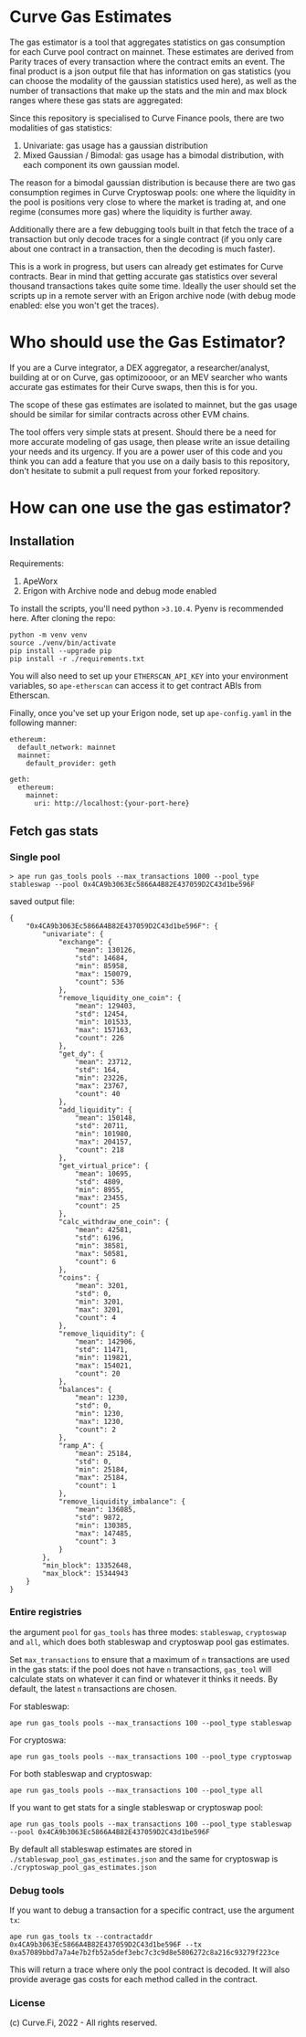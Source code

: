 # Curve Gas Estimates

The gas estimator is a tool that aggregates statistics on gas consumption for each Curve pool contract on mainnet. These estimates are derived from Parity traces of every transaction where the contract emits an event. The final product is a json output file that has information on gas statistics (you can choose the modality of the gaussian statistics used here), as well as the number of transactions that make up the stats and the min and max block ranges where these gas stats are aggregated:

Since this repository is specialised to Curve Finance pools, there are two modalities of gas statistics:

1. Univariate: gas usage has a gaussian distribution
2. Mixed Gaussian / Bimodal: gas usage has a bimodal distribution, with each component its own gaussian model.

The reason for a bimodal gaussian distribution is because there are two gas consumption regimes in Curve Cryptoswap pools: one where the liquidity in the pool is positions very close to where the market is trading at, and one regime (consumes more gas) where the liquidity is further away.

Additionally there are a few debugging tools built in that fetch the trace of a transaction but only decode traces for a single contract (if you only care about one contract in a transaction, then the decoding is much faster).

This is a work in progress, but users can already get estimates for Curve contracts. Bear in mind that getting accurate gas statistics over several thousand transactions takes quite some time. Ideally the user should set the scripts up in a remote server with an Erigon archive node (with debug mode enabled: else you won't get the traces).

# Who should use the Gas Estimator?

If you are a Curve integrator, a DEX aggregator, a researcher/analyst, building at or on Curve, gas optimizoooor, or an MEV searcher who wants accurate gas estimates for their Curve swaps, then this is for you.

The scope of these gas estimates are isolated to mainnet, but the gas usage should be similar for similar contracts across other EVM chains.

The tool offers very simple stats at present. Should there be a need for more accurate modeling of gas usage, then please write an issue detailing your needs and its urgency. If you are a power user of this code and you think you can add a feature that you use on a daily basis to this repository, don't hesitate to submit a pull request from your forked repository.

# How can one use the gas estimator?

## Installation

Requirements:

1. ApeWorx
2. Erigon with Archive node and debug mode enabled

To install the scripts, you'll need python `>3.10.4`. Pyenv is recommended here. After cloning the repo:

```
python -m venv venv
source ./venv/bin/activate
pip install --upgrade pip
pip install -r ./requirements.txt
```

You will also need to set up your `ETHERSCAN_API_KEY` into your environment variables, so `ape-etherscan` can access it to get contract ABIs from Etherscan.

Finally, once you've set up your Erigon node, set up `ape-config.yaml` in the following manner:

```
ethereum:
  default_network: mainnet
  mainnet:
    default_provider: geth

geth:
  ethereum:
    mainnet:
      uri: http://localhost:{your-port-here}
```

## Fetch gas stats

### Single pool

```
> ape run gas_tools pools --max_transactions 1000 --pool_type stableswap --pool 0x4CA9b3063Ec5866A4B82E437059D2C43d1be596F
```

saved output file:

```
{
    "0x4CA9b3063Ec5866A4B82E437059D2C43d1be596F": {
        "univariate": {
            "exchange": {
                "mean": 130126,
                "std": 14684,
                "min": 85958,
                "max": 150079,
                "count": 536
            },
            "remove_liquidity_one_coin": {
                "mean": 129403,
                "std": 12454,
                "min": 101533,
                "max": 157163,
                "count": 226
            },
            "get_dy": {
                "mean": 23712,
                "std": 164,
                "min": 23226,
                "max": 23767,
                "count": 40
            },
            "add_liquidity": {
                "mean": 150148,
                "std": 20711,
                "min": 101980,
                "max": 204157,
                "count": 218
            },
            "get_virtual_price": {
                "mean": 10695,
                "std": 4809,
                "min": 8955,
                "max": 23455,
                "count": 25
            },
            "calc_withdraw_one_coin": {
                "mean": 42581,
                "std": 6196,
                "min": 38581,
                "max": 50581,
                "count": 6
            },
            "coins": {
                "mean": 3201,
                "std": 0,
                "min": 3201,
                "max": 3201,
                "count": 4
            },
            "remove_liquidity": {
                "mean": 142906,
                "std": 11471,
                "min": 119821,
                "max": 154021,
                "count": 20
            },
            "balances": {
                "mean": 1230,
                "std": 0,
                "min": 1230,
                "max": 1230,
                "count": 2
            },
            "ramp_A": {
                "mean": 25184,
                "std": 0,
                "min": 25184,
                "max": 25184,
                "count": 1
            },
            "remove_liquidity_imbalance": {
                "mean": 136085,
                "std": 9872,
                "min": 130385,
                "max": 147485,
                "count": 3
            }
        },
        "min_block": 13352648,
        "max_block": 15344943
    }
}
```

### Entire registries

the argument `pool` for `gas_tools` has three modes: `stableswap`, `cryptoswap` and `all`, which does both stableswap and cryptoswap pool gas estimates.

Set `max_transactions` to ensure that a maximum of `n` transactions are used in the gas stats: if the pool does not have `n` transactions, `gas_tool` will calculate stats on whatever it can find or whatever it thinks it needs. By default, the latest `n` transactions are chosen.

For stableswap:

```
ape run gas_tools pools --max_transactions 100 --pool_type stableswap
```

For cryptoswa:

```
ape run gas_tools pools --max_transactions 100 --pool_type cryptoswap
```

For both stableswap and cryptoswap:

```
ape run gas_tools pools --max_transactions 100 --pool_type all
```

If you want to get stats for a single stableswap or cryptoswap pool:

```
ape run gas_tools pools --max_transactions 100 --pool_type stableswap --pool 0x4CA9b3063Ec5866A4B82E437059D2C43d1be596F
```

By default all stableswap estimates are stored in `./stableswap_pool_gas_estimates.json` and the same for cryptoswap is `./cryptoswap_pool_gas_estimates.json`

### Debug tools

If you want to debug a transaction for a specific contract, use the argument `tx`:

```
ape run gas_tools tx --contractaddr 0x4CA9b3063Ec5866A4B82E437059D2C43d1be596F --tx 0xa57089bbd7a7a4e7b2fb52a5def3ebc7c3c9d8e5806272c8a216c93279f223ce
```

This will return a trace where only the pool contract is decoded. It will also provide average gas costs for each method called in the contract.

### License

(c) Curve.Fi, 2022 - All rights reserved.
